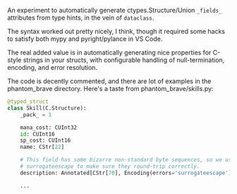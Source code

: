 An experiment to automatically generate ctypes.Structure/Union `_fields_` attributes from type hints, in the vein of `dataclass`.

The syntax worked out pretty nicely, I think, though it required some hacks to satisfy both mypy and pyright/pylance in VS Code.

The real added value is in automatically generating nice properties for C-style strings in your structs, with configurable handling of null-termination, encoding, and error resolution.

The code is decently commented, and there are lot of examples in the phantom_brave directory. Here's a taste from phantom_brave/skills.py:

```python
@typed_struct
class Skill(C.Structure):
    _pack_ = 1

    mana_cost: CUInt32
    id: CUInt16
    sp_cost: CUInt16
    name: CStr[22]

    # This field has some bizarre non-standard byte sequences, so we use
    # surrogateescape to make sure they round-trip correctly.
    description: Annotated[CStr[70], Encoding(errors='surrogateescape')]

    ...
```
